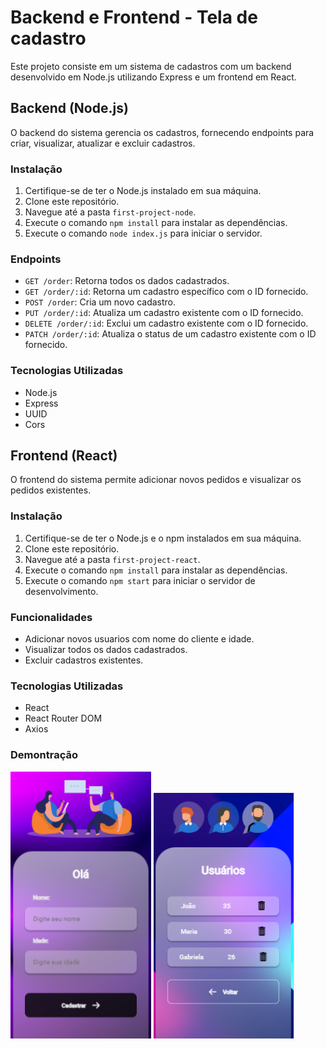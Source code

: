 
# Backend e Frontend - Tela de cadastro

Este projeto consiste em um sistema de cadastros com um backend desenvolvido em Node.js utilizando Express e um frontend em React.

## Backend (Node.js)

O backend do sistema gerencia os cadastros, fornecendo endpoints para criar, visualizar, atualizar e excluir cadastros.

### Instalação

1. Certifique-se de ter o Node.js instalado em sua máquina.
2. Clone este repositório.
3. Navegue até a pasta `first-project-node`.
4. Execute o comando `npm install` para instalar as dependências.
5. Execute o comando `node index.js` para iniciar o servidor.

### Endpoints

- `GET /order`: Retorna todos os dados cadastrados.
- `GET /order/:id`: Retorna um cadastro específico com o ID fornecido.
- `POST /order`: Cria um novo cadastro.
- `PUT /order/:id`: Atualiza um cadastro existente com o ID fornecido.
- `DELETE /order/:id`: Exclui um cadastro existente com o ID fornecido.
- `PATCH /order/:id`: Atualiza o status de um cadastro existente com o ID fornecido.

### Tecnologias Utilizadas

- Node.js
- Express
- UUID
- Cors

## Frontend (React)

O frontend do sistema permite adicionar novos pedidos e visualizar os pedidos existentes.

### Instalação

1. Certifique-se de ter o Node.js e o npm instalados em sua máquina.
2. Clone este repositório.
3. Navegue até a pasta `first-project-react`.
4. Execute o comando `npm install` para instalar as dependências.
5. Execute o comando `npm start` para iniciar o servidor de desenvolvimento.

### Funcionalidades

- Adicionar novos usuarios com nome do cliente e idade.
- Visualizar todos os dados cadastrados.
- Excluir cadastros existentes.

### Tecnologias Utilizadas

- React
- React Router DOM
- Axios

### Demontração 
<img src="./assets/exemplo-home.png" alt="exemplo-home" width="225px">
<img src="./assets/exemplo-users.png" alt="exemplo-users" width="225px">


